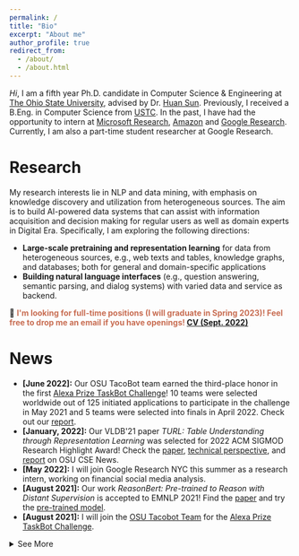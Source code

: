 ```yaml
---
permalink: /
title: "Bio"
excerpt: "About me"
author_profile: true
redirect_from: 
  - /about/
  - /about.html
---
```


*Hi*, I am a fifth year Ph.D. candidate in Computer Science & Engineering at [The Ohio State University](https://www.osu.edu/), advised by Dr. [Huan Sun](http://web.cse.ohio-state.edu/~sun.397/). Previously, I received a B.Eng. in Computer Science from [USTC](https://www.ustc.edu). In the past, I have had the opportunity to intern at [Microsoft Research](https://www.microsoft.com/en-us/research/group/natural-language-processing/people/), [Amazon](https://www.amazon.science/) and [Google Research](https://research.google/). Currently, I am also a part-time student researcher at Google Research.

Research
===
My research interests lie in NLP and data mining, with emphasis on knowledge discovery and utilization from heterogeneous sources. The aim is to build AI-powered data systems that can assist with information acquisition and decision making for regular users as well as domain experts in Digital Era. Specifically, I am exploring the following directions:
- **Large-scale pretraining and representation learning** for data from heterogeneous sources, e.g., web texts and tables, knowledge graphs, and databases; both for general and domain-specific applications
- **Building natural language interfaces** (e.g., question answering, semantic parsing, and dialog systems) with varied data and service as backend.

🏴 <b style="color:#C86D52">I'm looking for full-time positions (I will graduate in Spring 2023)! Feel free to drop me an email if you have openings! [CV (Sept. 2022)](/files/cv_extended.pdf)</b>

News
===
- **[June 2022]:** Our OSU TacoBot team earned the third-place honor in the first [Alexa Prize TaskBot Challenge](https://www.amazon.science/alexa-prize/three-top-performers-emerge-in-inaugural-alexa-prize-taskbot-challenge)! 10 teams were selected worldwide out of 125 initiated applications to participate in the challenge in May 2021 and 5 teams were selected into finals in April 2022. Check out our [report](https://arxiv.org/abs/2207.05223).
- **[January, 2022]:** Our VLDB'21 paper *TURL: Table Understanding through Representation Learning* was selected for 2022 ACM SIGMOD Research Highlight Award! Check the [paper](https://arxiv.org/abs/2006.14806), [technical perspective](https://sigmodrecord.org/2022/05/02/technical-perspective-of-turl-table-understanding-through-representation-learning/), and [report](https://www.cse.ohio-state.edu/news/2022/06/2022-sigmod-research-highlight-award-and-2021-bibm-best-paper-award) on OSU CSE News.
- **[May 2022]:** I will join Google Research NYC this summer as a research intern, working on financial social media analysis.
- **[August 2021]:** Our work *ReasonBert: Pre-trained to Reason with Distant Supervision* is accepted to EMNLP 2021! Find the [paper](https://openreview.net/pdf?id=cGB7CMFtrSx) and try the [pre-trained model](https://huggingface.co/Anonymous).
- **[August 2021]:** I will join the [OSU Tacobot Team](https://cse.osu.edu/news/2021/06/osu-team-selected-participate-first-alexa-prize-taskbot-challenge) for the [Alexa Prize TaskBot Challenge](https://www.amazon.science/academic-engagements/ten-university-teams-selected-to-participate-in-alexa-prize-taskbot-challenge).
<details>
  <summary>See More</summary>
  <ul>
      <li><b>[May, 2021]:</b> I will Join the Amazon Product Graph Team this summer as Applied Scientist Intern, working on information extraction from structured web pages.</li>
      <li><b>[March, 2021]:</b>Our work on <i>Structure-Grounded Pretraining for Text-to-SQL</i> is accepted to NAACL 2021!</li>
      <li><b>[October, 2020]:</b>Our work on <i>Table Understanding through Representation Learning</i> is accepted to VLDB 2021!</li>
      <li><b>[May, 2020]:</b> I will Join Microsot Research this summer as Research Intern, working on text2SQL.</li>
      <li><b>[August, 2019]:</b> Our work on <i>Relation Extraction with 2-hop Distant Supervision</i> is accepted to EMNLP!</li>
    </ul>
</details>



